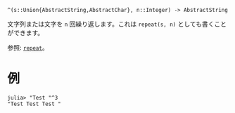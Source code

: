 ```
^(s::Union{AbstractString,AbstractChar}, n::Integer) -> AbstractString
```

文字列または文字を `n` 回繰り返します。これは `repeat(s, n)` としても書くことができます。

参照: [`repeat`](@ref)。

# 例

```jldoctest
julia> "Test "^3
"Test Test Test "
```
